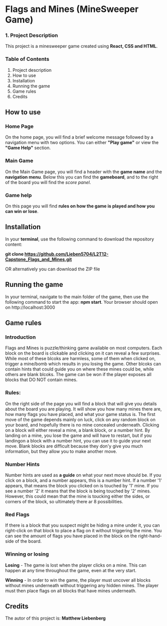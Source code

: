 # Flags and Mines (MineSweeper Game)

### 1. Project Description

This project is a minesweeper game created using **React, CSS and HTML**.

### Table of Contents
1. Project description
2. How to use
3. Installation
4. Running the game
5. Game rules
6. Credits

## How to use
### Home Page
On the home page, you will find a brief welcome message followed by a navigation menu with two options. You can either **"Play game"** or view the **"Game Help"** section.

### Main Game
On the Main Game page, you will find a header with the **game name** and the **navigation menu**. 
Below this you can find the **gameboard**, and to the right of the board you will find the *score panel*.

### Game help
On this page you will find **rules on how the game is played and how you can win or lose**.

## Installation

In your **terminal**, use the following command to download the repository content:

**git clone https://github.com/Lieben5704/L2T12-Capstone_Flags_and_Mines.git**

OR alternatively you can download the ZIP file

## Running the game

In your terminal, navigate to the main folder of the game, then use the following command to start the app: **npm start**. 
Your browser should open on http://localhost:3000

## Game rules

### Introduction
Flags and Mines is puzzle/thinking game available on most computers. Each block on the board is clickable and clicking on it can reveal a few surprises. While most of these blcoks are harmless, some of them when clicked on, trigger a mine/bomb which results in you losing the game. Other blcoks can contain hints that could guide you on where these mines could be, while others are blank blcoks. The game can be won if the player exposes all blocks that DO NOT contain mines.

### Rules:
On the right side of the page you will find a block that will give you details about the board you are playing. It will show you how many mines there are, how many flags you have placed, and what your game status is.
The first move of the game depends mainly on luck, click on any random block on your board, and hopefully there is no mine concealed underneath. Clicking on a block will either reveal a mine, a blank block, or a number hint. By landing on a mine, you lose the game and will have to restart, but if you landingon a block with a number hint, you can use it to guide your next move. Blank blocks are difficult because they don'y give you much information, but they allow you to make another move.

### Number Hints
Number hints are used as **a guide** on what your next move should be. If you click on a block, and a number appears, this is a number hint. If a number '1' appears, that means the block you clicked on is touched by '1' mine. If you see a number '2' it means that the block is being touched by '2' mines. However, this could mean that the mine is toucking either the sides, or corners of the block, so ultimately there ar 8 possibilities.

### Red Flags
If there is a block that you suspect might be hiding a mine under it, you can right-click on that block to place a flag on it without triggering the mine. You can see the amount of flags you have placed in the block on the right-hand-side of the board.

### Winning or losing
**Losing** - The game is lost when the player clicks on a mine. This can happen at any time throughout the game, even at the very start.

**Winning** - In order to win the game, the player must uncover all blocks without mines underneath without triggering any hidden mines. The player must then place flags on all blocks that have mines underneath.

## Credits
The autor of this project is: **Matthew Liebenberg** 


